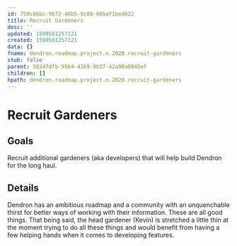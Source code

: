 ```yaml
---
id: 750c86bc-9b72-46b5-9c08-865af1bed622
title: Recruit Gardeners
desc: ''
updated: 1599501257121
created: 1599501257121
data: {}
fname: dendron.roadmap.project.n.2020.recruit-gardeners
stub: false
parent: 58247dfb-55b4-4269-9b37-42a90a0045ef
children: []
hpath: dendron.roadmap.project.n.2020.recruit-gardeners
---
```

# Recruit Gardeners

## Goals

Recruit additional gardeners (aka developers) that will help build Dendron for the long haul. 

## Details

Dendron has an ambitious roadmap and a community with an unquenchable thirst for better ways of working with their information. These are all good things. That being said, the head gardener (Kevin) is stretched a little thin at the moment trying to do all these things and would benefit from having a few helping hands when it comes to developing features. 
